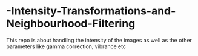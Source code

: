# -Intensity-Transformations-and-Neighbourhood-Filtering
This repo is about handling the intensity of the images as well as the other parameters like gamma correction, vibrance etc
